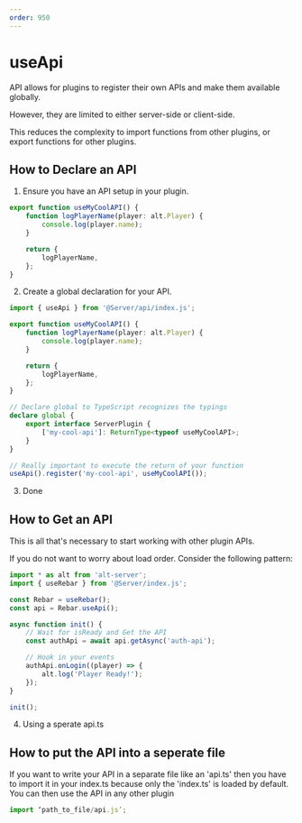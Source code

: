 ```yaml
---
order: 950
---
```


# useApi

API allows for plugins to register their own APIs and make them available globally.

However, they are limited to either server-side or client-side.

This reduces the complexity to import functions from other plugins, or export functions for other plugins.

## How to Declare an API

1. Ensure you have an API setup in your plugin.

```ts
export function useMyCoolAPI() {
    function logPlayerName(player: alt.Player) {
        console.log(player.name);
    }

    return {
        logPlayerName,
    };
}
```

2. Create a global declaration for your API.

```ts
import { useApi } from '@Server/api/index.js';

export function useMyCoolAPI() {
    function logPlayerName(player: alt.Player) {
        console.log(player.name);
    }

    return {
        logPlayerName,
    };
}

// Declare global to TypeScript recognizes the typings
declare global {
    export interface ServerPlugin {
        ['my-cool-api']: ReturnType<typeof useMyCoolAPI>;
    }
}

// Really important to execute the return of your function
useApi().register('my-cool-api', useMyCoolAPI());
```

3. Done

## How to Get an API

This is all that's necessary to start working with other plugin APIs.

If you do not want to worry about load order. Consider the following pattern:

```ts
import * as alt from 'alt-server';
import { useRebar } from '@Server/index.js';

const Rebar = useRebar();
const api = Rebar.useApi();

async function init() {
    // Wait for isReady and Get the API
    const authApi = await api.getAsync('auth-api');

    // Hook in your events
    authApi.onLogin((player) => {
        alt.log('Player Ready!');
    });
}

init();
```

4. Using a sperate api.ts
## How to put the API into a seperate file

If you want to write your API in a separate file like an 'api.ts' then you have to import it in your index.ts because only the 'index.ts' is loaded by default. You can then use the API in any other plugin

```ts
import ‘path_to_file/api.js’;
```

